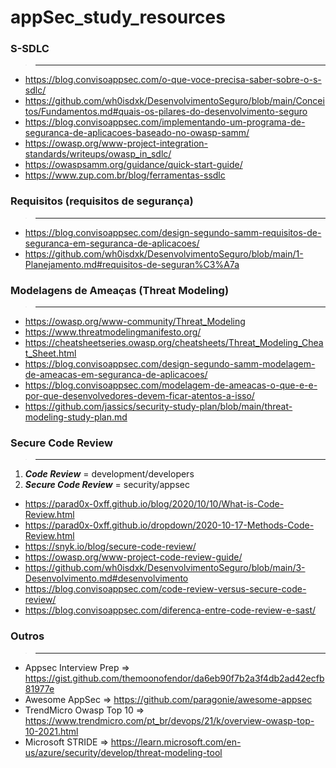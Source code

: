 # appSec_study_resources


### S-SDLC
>___

* https://blog.convisoappsec.com/o-que-voce-precisa-saber-sobre-o-s-sdlc/
* https://github.com/wh0isdxk/DesenvolvimentoSeguro/blob/main/Conceitos/Fundamentos.md#quais-os-pilares-do-desenvolvimento-seguro
* https://blog.convisoappsec.com/implementando-um-programa-de-seguranca-de-aplicacoes-baseado-no-owasp-samm/
* https://owasp.org/www-project-integration-standards/writeups/owasp_in_sdlc/
* https://owaspsamm.org/guidance/quick-start-guide/
* https://www.zup.com.br/blog/ferramentas-ssdlc


### Requisitos (requisitos de segurança)
>___

* https://blog.convisoappsec.com/design-segundo-samm-requisitos-de-seguranca-em-seguranca-de-aplicacoes/
* https://github.com/wh0isdxk/DesenvolvimentoSeguro/blob/main/1-Planejamento.md#requisitos-de-seguran%C3%A7a

### Modelagens de Ameaças (Threat Modeling)
>___

* https://owasp.org/www-community/Threat_Modeling
* https://www.threatmodelingmanifesto.org/
* https://cheatsheetseries.owasp.org/cheatsheets/Threat_Modeling_Cheat_Sheet.html
* https://blog.convisoappsec.com/design-segundo-samm-modelagem-de-ameacas-em-seguranca-de-aplicacoes/
* https://blog.convisoappsec.com/modelagem-de-ameacas-o-que-e-e-por-que-desenvolvedores-devem-ficar-atentos-a-isso/
* https://github.com/jassics/security-study-plan/blob/main/threat-modeling-study-plan.md

### Secure Code Review
>___
1. _**Code Review**_ = development/developers
2. _**Secure Code Review**_ = security/appsec

* https://parad0x-0xff.github.io/blog/2020/10/10/What-is-Code-Review.html
* https://parad0x-0xff.github.io/dropdown/2020-10-17-Methods-Code-Review.html
* https://snyk.io/blog/secure-code-review/
* https://owasp.org/www-project-code-review-guide/
* https://github.com/wh0isdxk/DesenvolvimentoSeguro/blob/main/3-Desenvolvimento.md#desenvolvimento
* https://blog.convisoappsec.com/code-review-versus-secure-code-review/
* https://blog.convisoappsec.com/diferenca-entre-code-review-e-sast/

### Outros
>___

* Appsec Interview Prep => https://gist.github.com/themoonofendor/da6eb90f7b2a3f4db2ad42ecfb81977e
* Awesome AppSec => https://github.com/paragonie/awesome-appsec
* TrendMicro Owasp Top 10 => https://www.trendmicro.com/pt_br/devops/21/k/overview-owasp-top-10-2021.html
* Microsoft STRIDE => https://learn.microsoft.com/en-us/azure/security/develop/threat-modeling-tool
